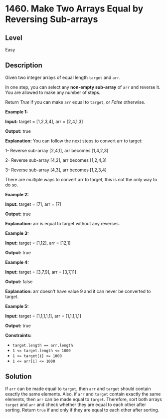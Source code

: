# 1460. Make Two Arrays Equal by Reversing Sub-arrays
## Level
Easy

## Description
Given two integer arrays of equal length `target` and `arr`.

In one step, you can select any **non-empty sub-array** of `arr` and reverse it. You are allowed to make any number of steps.

Return *True* if you can make `arr` equal to `target`, or *False* otherwise.

**Example 1:**

**Input:** target = [1,2,3,4], arr = [2,4,1,3]

**Output:** true

**Explanation:** You can follow the next steps to convert arr to target:

1- Reverse sub-array [2,4,1], arr becomes [1,4,2,3]

2- Reverse sub-array [4,2], arr becomes [1,2,4,3]

3- Reverse sub-array [4,3], arr becomes [1,2,3,4]

There are multiple ways to convert arr to target, this is not the only way to do so.

**Example 2:**

**Input:** target = [7], arr = [7]

**Output:** true

**Explanation:** arr is equal to target without any reverses.

**Example 3:**

**Input:** target = [1,12], arr = [12,1]

**Output:** true

**Example 4:**

**Input:** target = [3,7,9], arr = [3,7,11]

**Output:** false

**Explanation:** arr doesn't have value 9 and it can never be converted to target.

**Example 5:**

**Input:** target = [1,1,1,1,1], arr = [1,1,1,1,1]

**Output:** true

**Constraints:**

* `target.length == arr.length`
* `1 <= target.length <= 1000`
* `1 <= target[i] <= 1000`
* `1 <= arr[i] <= 1000`

## Solution
If `arr` can be made equal to `target`, then `arr` and `target` should contain exactly the same elements. Also, if `arr` and `target` contain exactly the same elements, then `arr` can be made equal to `target`. Therefore, sort both arrays `target` and `arr` and check whether they are equal to each other after sorting. Return `true` if and only if they are equal to each other after sorting.
